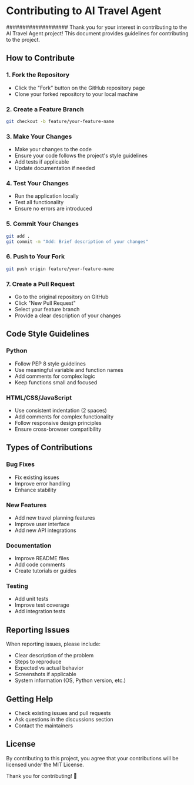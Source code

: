 # Contributing to AI Travel Agent
###################
Thank you for your interest in contributing to the AI Travel Agent project! This document provides guidelines for contributing to the project.

## How to Contribute

### 1. Fork the Repository
- Click the "Fork" button on the GitHub repository page
- Clone your forked repository to your local machine

### 2. Create a Feature Branch
```bash
git checkout -b feature/your-feature-name
```

### 3. Make Your Changes
- Make your changes to the code
- Ensure your code follows the project's style guidelines
- Add tests if applicable
- Update documentation if needed

### 4. Test Your Changes
- Run the application locally
- Test all functionality
- Ensure no errors are introduced

### 5. Commit Your Changes
```bash
git add .
git commit -m "Add: Brief description of your changes"
```

### 6. Push to Your Fork
```bash
git push origin feature/your-feature-name
```

### 7. Create a Pull Request
- Go to the original repository on GitHub
- Click "New Pull Request"
- Select your feature branch
- Provide a clear description of your changes

## Code Style Guidelines

### Python
- Follow PEP 8 style guidelines
- Use meaningful variable and function names
- Add comments for complex logic
- Keep functions small and focused

### HTML/CSS/JavaScript
- Use consistent indentation (2 spaces)
- Add comments for complex functionality
- Follow responsive design principles
- Ensure cross-browser compatibility

## Types of Contributions

### Bug Fixes
- Fix existing issues
- Improve error handling
- Enhance stability

### New Features
- Add new travel planning features
- Improve user interface
- Add new API integrations

### Documentation
- Improve README files
- Add code comments
- Create tutorials or guides

### Testing
- Add unit tests
- Improve test coverage
- Add integration tests

## Reporting Issues

When reporting issues, please include:
- Clear description of the problem
- Steps to reproduce
- Expected vs actual behavior
- Screenshots if applicable
- System information (OS, Python version, etc.)

## Getting Help

- Check existing issues and pull requests
- Ask questions in the discussions section
- Contact the maintainers

## License

By contributing to this project, you agree that your contributions will be licensed under the MIT License.

Thank you for contributing! 🚀
